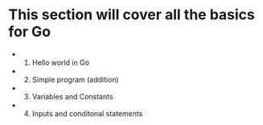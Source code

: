 # This section will cover all the basics for Go

- 1. Hello world in Go
- 2. Simple program (addition)
- 3. Variables and Constants
- 4. Inputs and conditonal statements
